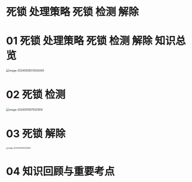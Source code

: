 # 死锁 处理策略 死锁 检测 解除



# 01 死锁 处理策略 死锁 检测 解除 知识总览

<img src="https://cvp.oss-cn-shanghai.aliyuncs.com/picgo/202405092135568.png" alt="image-20240509213542440" style="zoom:50%;" />



# 02 死锁 检测

<img src="https://cvp.oss-cn-shanghai.aliyuncs.com/picgo/202405100755032.png" alt="image-20240510075521614" style="zoom:50%;" />



# 03 死锁 解除

<img src="https://cvp.oss-cn-shanghai.aliyuncs.com/picgo/202405100832892.png" alt="image-20240510083253661" style="zoom:33%;" />



# 04 知识回顾与重要考点

